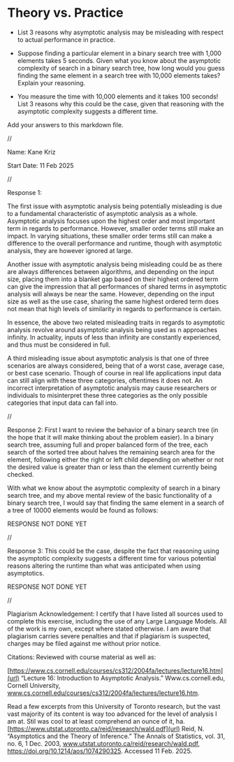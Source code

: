 # Theory vs. Practice

- List 3 reasons why asymptotic analysis may be misleading with respect to
  actual performance in practice.

- Suppose finding a particular element in a binary search tree with 1,000
  elements takes 5 seconds. Given what you know about the asymptotic complexity
  of search in a binary search tree, how long would you guess finding the same
  element in a search tree with 10,000 elements takes? Explain your reasoning.

- You measure the time with 10,000 elements and it takes 100 seconds! List 3
  reasons why this could be the case, given that reasoning with the asymptotic
  complexity suggests a different time.

Add your answers to this markdown file.


//

Name: Kane Kriz

Start Date: 11 Feb 2025

//

Response 1: 

The first issue with asymptotic analysis being potentially misleading is due to a fundamental characteristic of asymptotic analysis as a whole.
Asymptotic analysis focuses upon the highest order and most important term in regards to performance. 
However, smaller order terms still make an impact. In varying situations, these smaller order terms still can make a difference to the overall performance and runtime,
though with asymptotic analysis, they are however ignored at large.

Another issue with asymptotic analysis being misleading could be as there are always differences between algorithms, 
and depending on the input size,
placing them into a blanket gap based on their highest ordered term can give the impression that all performances of shared terms in asymptotic analysis will always be near the same. 
However, depending on the input size as well as the use case, sharing the same highest ordered term does not mean that high levels of similarity in regards to performance is certain.

In essence, the above two related misleading traits in regards to asymptotic analysis revolve around asymptotic analysis being used as n approaches infinity.
In actuality, inputs of less than infinity are constantly experienced, and thus must be considered in full.

A third misleading issue about asymptotic analysis is that one of three scenarios are always considered, being that of a worst case, average case, or best case scenario. 
Though of course in real life applications input data can still align with these three categories, oftentimes it does not.
An incorrect interpretation of asymptotic analysis may cause researchers or individuals to misinterpret these three categories as the only possible categories that input data can fall into.

//

Response 2:
First I want to review the behavior of a binary search tree (in the hope that it will make thinking about the problem easier).
In a binary search tree, assuming full and proper balanced form of the tree, each search of the sorted tree about halves the remaining search area for the element,
following either the right or left child depending on whether or not the desired value is greater than or less than the element currently being checked.

With what we know about the asymptotic complexity of search in a binary search tree, and my above mental review of the basic functionality of a binary search tree, I would say that finding the same element in a search of a tree of 10000 elements would be found as follows:

RESPONSE NOT DONE YET

//

Response 3:
This could be the case, despite the fact that reasoning using the asymptotic complexity suggests a different time for various potential reasons altering the runtime than
what was anticipated when using asymptotics.

RESPONSE NOT DONE YET

//

Plagiarism Acknowledgement: I certify that I have listed all sources used to complete this exercise, including the use of any Large Language Models. All of the work is my own, except where stated otherwise. I am aware that plagiarism carries severe penalties and that if plagiarism is suspected, charges may be filed against me without prior notice.

Citations:
Reviewed with course material as well as:

[https://www.cs.cornell.edu/courses/cs312/2004fa/lectures/lecture16.htm](url)
“Lecture 16: Introduction to Asymptotic Analysis.” Www.cs.cornell.edu, Cornell University, www.cs.cornell.edu/courses/cs312/2004fa/lectures/lecture16.htm.

Read a few excerpts from this University of Toronto research, but the vast vast majority of its content is way too advanced for the level of analysis I am at.
Stil was cool to at least comprehend an ounce of it, ha.
[https://www.utstat.utoronto.ca/reid/research/wald.pdf](url)
Reid, N. “Asymptotics and the Theory of Inference.” The Annals of Statistics, vol. 31, no. 6, 1 Dec. 2003, www.utstat.utoronto.ca/reid/research/wald.pdf, https://doi.org/10.1214/aos/1074290325. Accessed 11 Feb. 2025.
